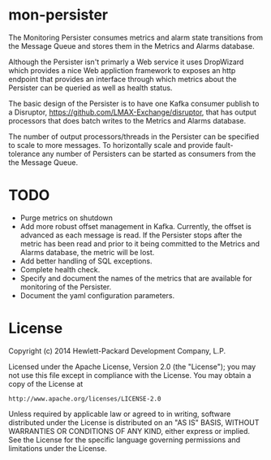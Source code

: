 mon-persister
=============

The Monitoring Persister consumes metrics and alarm state transitions from the Message Queue and stores them in the Metrics and Alarms database.

Although the Persister isn't primarly a Web service it uses DropWizard which provides a nice Web appliction framework to exposes an http endpoint that provides an interface through which metrics about the Persister can be queried as well as health status. 

The basic design of the Persister is to have one Kafka consumer publish to a Disruptor, https://github.com/LMAX-Exchange/disruptor, that has output processors that does batch writes to the Metrics and Alarms database.

The number of output processors/threads in the Persister can be specified to scale to more messages. To horizontally scale and provide fault-tolerance any number of Persisters can be started as consumers from the the Message Queue. 

# TODO

* Purge metrics on shutdown
* Add more robust offset management in Kafka. Currently, the offset is advanced as each message is read. If the Persister stops after the metric has been read and prior to it being committed to the Metrics and Alarms database, the metric will be lost. 
* Add better handling of SQL exceptions.
* Complete health check.
* Specify and document the names of the metrics that are available for monitoring of the Persister.
* Document the yaml configuration parameters.

# License

Copyright (c) 2014 Hewlett-Packard Development Company, L.P.

Licensed under the Apache License, Version 2.0 (the "License");
you may not use this file except in compliance with the License.
You may obtain a copy of the License at

    http://www.apache.org/licenses/LICENSE-2.0
    
Unless required by applicable law or agreed to in writing, software
distributed under the License is distributed on an "AS IS" BASIS,
WITHOUT WARRANTIES OR CONDITIONS OF ANY KIND, either express or
implied.
See the License for the specific language governing permissions and
limitations under the License.
